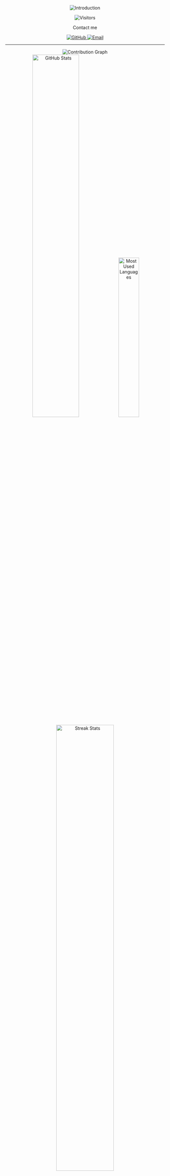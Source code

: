<!-- Introduction -->
<p align="center">
  <img alt="Introduction" src="https://readme-typing-svg.herokuapp.com?font=Fira+Code&weight=900&size=30&duration=3000&pause=1000&color=42F7D7&center=true&vCenter=true&width=435&lines=Hello+%F0%9F%91%8B;Nguyễn+Hiệp.;I'm+22+years+old.;Welcome+to+my+GitHub;IUH+(●'◡'●)"/>
</p>

<!-- Visitors Counter -->
<p align="center">
  <img alt="Visitors" src="https://komarev.com/ghpvc/?username=ThanhHiep25&label=Visitors&color=orange&style=for-the-badge"/>
</p>

<!-- Social Media -->
<p align="center">Contact me</p>
<div align="center">
  <a href="https://github.com/ThanhHiep25" target="_blank" rel="noreferrer noopener">
    <img alt="GitHub" src="https://img.shields.io/badge/@NguyenHiep-100000?style=for-the-badge&logo=github&logoColor=white"/>
  </a>
  <a href="https://mail.google.com/mail/u/0/#inbox" target="_blank" rel="noreferrer noopener">
    <img alt="Email" src="https://img.shields.io/badge/@NguyenHiep-100000?style=for-the-badge&logo=gmail&logoColor=red"/>
  </a>
</div>

<hr/>

<!-- GitHub Statistics -->
<div align="center">
  <img alt="Contribution Graph" src="https://github-readme-activity-graph.vercel.app/graph?username=ThanhHiep25&bg_color=2E344000&color=A9A9A9FF&title_color=81A1C1FF&line=81A1C1FF&point=8FBCBBFF&hide_border=true&custom_title=NguyenHiep's%20Contribution%20Graph"/>
  <br/>
  <img width=54.1% alt="GitHub Stats" src="https://github-readme-stats.vercel.app/api?username=ThanhHiep25&show_icons=true&bg_color=2E344000&title_color=81A1C1FF&text_color=A9A9A9FF&icon_color=8FBCCBFF&custom_title=NguyenHiep%27s%20GitHub%20Stats&hide=issues&hide_border=true"/>
  <img width=35.9% alt="Most Used Languages" src="https://github-readme-stats.vercel.app/api/top-langs?username=ThanhHiep25&show_icons=true&layout=compact&bg_color=2E344000&title_color=81A1C1FF&text_color=A9A9A9FF&custom_title=NguyenHiep's%20Most%20Used%20Languages&hide_border=true"/>
  <br/>
  <img width=60% alt="Streak Stats" src="https://github-readme-streak-stats.herokuapp.com?user=ThanhHiep25&theme=ambient-gradient&hide_border=true&date_format=j%2Fn%5B%2FY%5D"/>
</div>

<!---
✨ special ✨ repository.

--->

<h1>Programming language & support tools</h1>

<div align="center">
  <p align="center">
  <a href="https://skillicons.dev">
    <img src="https://skillicons.dev/icons?i=git,js,html,css,wasm,java,nodejs,figma,aws,gcp,react,flutter&perline=3" />
  </a>
</p>
</div>
